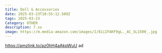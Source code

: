 ```yaml
---
title: Doll & Accessories
date: 2025-03-23T10:55:12.509Z
tags: 2025-03-23
Category: OTHER
description: 7.xx
image: https://m.media-amazon.com/images/I/81iIFAKF9gL._AC_SL1500_.jpg
---
```



https://amzlink.to/az0hH4aAkpWuU  ad